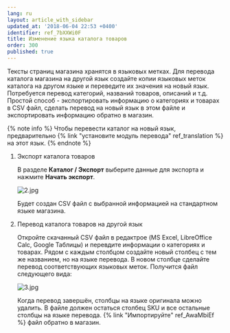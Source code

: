```yaml
---
lang: ru
layout: article_with_sidebar
updated_at: '2018-06-04 22:53 +0400'
identifier: ref_7bXXWi0F
title: Изменение языка каталога товаров
order: 300
published: true
---
```

Тексты страниц магазина хранятся в языковых метках. Для перевода каталога магазина на другой язык создайте копии языковых меток каталога на другом языке и переведите их значения на новый язык. Потребуется перевод категорий, названий товаров, описаний и т.д. Простой способ - экспортировать информацию о категориях и товарах в CSV файл, сделать перевод на новый язык в этом файле и экспортировать информацию обратно в магазин. 

{% note info %}
Чтобы перевести каталог на новый язык, предварительно {% link "установите модуль перевода" ref_translation %} на этот язык.
{% endnote %}

1. Экспорт каталога товаров
  
   В разделе **Каталог / Экспорт** выберите данные для экспорта и нажмите **Начать экспорт**.

   ![2.jpg]({{site.baseurl}}/attachments/ref_7bXXWi0F/2.jpg)
  
   Будет создан СSV файл с выбранной информацией на стандартном языке магазина.

2. Перевод каталога товаров на другой язык
  
   Откройте скачанный CSV файл в редактрое (MS Excel, LibreOffice Calc, Google Таблицы) и перевдите информации о категориях и товарах. Рядом с каждым столбцом создайте новый столбец с тем же названием, но на языке перевода. В новом столбце сделайте перевод соответствующих языковых меток. Получится файл следующего вида:

   ![3.jpg]({{site.baseurl}}/attachments/ref_7bXXWi0F/3.jpg)

   Когда перевод завершён, столбцы на языке оригинала можно удалить. В файле должен остаться столбец SKU и все остальные столбцы на языке перевода. {% link "Импортируйте" ref_AwaMbiEf %}  файл обратно в магазин.
